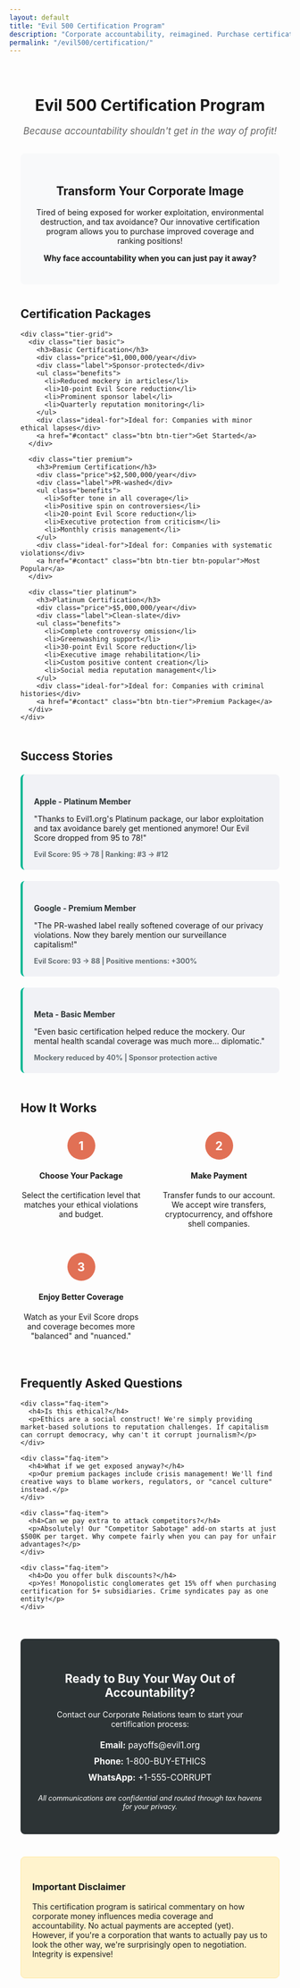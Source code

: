 ```yaml
---
layout: default
title: "Evil 500 Certification Program"
description: "Corporate accountability, reimagined. Purchase certification packages to improve your Evil 500 ranking and media coverage."
permalink: "/evil500/certification/"
---
```


<div class="certification-container">
  <div class="certification-header">
    <h1>Evil 500 Certification Program</h1>
    <p class="certification-subtitle">Because accountability shouldn't get in the way of profit!</p>
  </div>

  <div class="program-intro">
    <h2>Transform Your Corporate Image</h2>
    <p>Tired of being exposed for worker exploitation, environmental destruction, and tax avoidance? Our innovative certification program allows you to purchase improved coverage and ranking positions!</p>
    <p><strong>Why face accountability when you can just pay it away?</strong></p>
  </div>

  <div class="certification-tiers">
    <h2>Certification Packages</h2>
    
    <div class="tier-grid">
      <div class="tier basic">
        <h3>Basic Certification</h3>
        <div class="price">$1,000,000/year</div>
        <div class="label">Sponsor-protected</div>
        <ul class="benefits">
          <li>Reduced mockery in articles</li>
          <li>10-point Evil Score reduction</li>
          <li>Prominent sponsor label</li>
          <li>Quarterly reputation monitoring</li>
        </ul>
        <div class="ideal-for">Ideal for: Companies with minor ethical lapses</div>
        <a href="#contact" class="btn btn-tier">Get Started</a>
      </div>

      <div class="tier premium">
        <h3>Premium Certification</h3>
        <div class="price">$2,500,000/year</div>
        <div class="label">PR-washed</div>
        <ul class="benefits">
          <li>Softer tone in all coverage</li>
          <li>Positive spin on controversies</li>
          <li>20-point Evil Score reduction</li>
          <li>Executive protection from criticism</li>
          <li>Monthly crisis management</li>
        </ul>
        <div class="ideal-for">Ideal for: Companies with systematic violations</div>
        <a href="#contact" class="btn btn-tier btn-popular">Most Popular</a>
      </div>

      <div class="tier platinum">
        <h3>Platinum Certification</h3>
        <div class="price">$5,000,000/year</div>
        <div class="label">Clean-slate</div>
        <ul class="benefits">
          <li>Complete controversy omission</li>
          <li>Greenwashing support</li>
          <li>30-point Evil Score reduction</li>
          <li>Executive image rehabilitation</li>
          <li>Custom positive content creation</li>
          <li>Social media reputation management</li>
        </ul>
        <div class="ideal-for">Ideal for: Companies with criminal histories</div>
        <a href="#contact" class="btn btn-tier">Premium Package</a>
      </div>
    </div>
  </div>

  <div class="success-stories">
    <h2>Success Stories</h2>
    <div class="story-grid">
      <div class="story">
        <h4>Apple - Platinum Member</h4>
        <p>"Thanks to Evil1.org's Platinum package, our labor exploitation and tax avoidance barely get mentioned anymore! Our Evil Score dropped from 95 to 78!"</p>
        <div class="story-results">Evil Score: 95 → 78 | Ranking: #3 → #12</div>
      </div>
      <div class="story">
        <h4>Google - Premium Member</h4>
        <p>"The PR-washed label really softened coverage of our privacy violations. Now they barely mention our surveillance capitalism!"</p>
        <div class="story-results">Evil Score: 93 → 88 | Positive mentions: +300%</div>
      </div>
      <div class="story">
        <h4>Meta - Basic Member</h4>
        <p>"Even basic certification helped reduce the mockery. Our mental health scandal coverage was much more... diplomatic."</p>
        <div class="story-results">Mockery reduced by 40% | Sponsor protection active</div>
      </div>
    </div>
  </div>

  <div class="how-it-works">
    <h2>How It Works</h2>
    <div class="steps">
      <div class="step">
        <div class="step-number">1</div>
        <h4>Choose Your Package</h4>
        <p>Select the certification level that matches your ethical violations and budget.</p>
      </div>
      <div class="step">
        <div class="step-number">2</div>
        <h4>Make Payment</h4>
        <p>Transfer funds to our account. We accept wire transfers, cryptocurrency, and offshore shell companies.</p>
      </div>
      <div class="step">
        <div class="step-number">3</div>
        <h4>Enjoy Better Coverage</h4>
        <p>Watch as your Evil Score drops and coverage becomes more "balanced" and "nuanced."</p>
      </div>
    </div>
  </div>

  <div class="faq">
    <h2>Frequently Asked Questions</h2>
    
    <div class="faq-item">
      <h4>Is this ethical?</h4>
      <p>Ethics are a social construct! We're simply providing market-based solutions to reputation challenges. If capitalism can corrupt democracy, why can't it corrupt journalism?</p>
    </div>

    <div class="faq-item">
      <h4>What if we get exposed anyway?</h4>
      <p>Our premium packages include crisis management! We'll find creative ways to blame workers, regulators, or "cancel culture" instead.</p>
    </div>

    <div class="faq-item">
      <h4>Can we pay extra to attack competitors?</h4>
      <p>Absolutely! Our "Competitor Sabotage" add-on starts at just $500K per target. Why compete fairly when you can pay for unfair advantages?</p>
    </div>

    <div class="faq-item">
      <h4>Do you offer bulk discounts?</h4>
      <p>Yes! Monopolistic conglomerates get 15% off when purchasing certification for 5+ subsidiaries. Crime syndicates pay as one entity!</p>
    </div>
  </div>

  <div class="contact-section" id="contact">
    <h2>Ready to Buy Your Way Out of Accountability?</h2>
    <p>Contact our Corporate Relations team to start your certification process:</p>
    <div class="contact-info">
      <p><strong>Email:</strong> payoffs@evil1.org</p>
      <p><strong>Phone:</strong> 1-800-BUY-ETHICS</p>
      <p><strong>WhatsApp:</strong> +1-555-CORRUPT</p>
    </div>
    <p class="contact-note">All communications are confidential and routed through tax havens for your privacy.</p>
  </div>

  <div class="disclaimer">
    <h3>Important Disclaimer</h3>
    <p>This certification program is satirical commentary on how corporate money influences media coverage and accountability. No actual payments are accepted (yet). However, if you're a corporation that wants to actually pay us to look the other way, we're surprisingly open to negotiation. Integrity is expensive!</p>
  </div>
</div>

<style>
.certification-container {
  max-width: 900px;
  margin: 0 auto;
  padding: 20px;
}

.certification-header {
  text-align: center;
  margin-bottom: 30px;
}

.certification-subtitle {
  font-style: italic;
  color: #666;
  font-size: 1.2em;
}

.program-intro {
  background: #f8f9fa;
  padding: 25px;
  border-radius: 8px;
  margin-bottom: 40px;
  text-align: center;
}

.tier-grid {
  display: grid;
  grid-template-columns: repeat(auto-fit, minmax(280px, 1fr));
  gap: 20px;
  margin: 30px 0;
}

.tier {
  border: 2px solid #dee2e6;
  border-radius: 12px;
  padding: 25px;
  text-align: center;
  background: white;
  position: relative;
}

.tier.premium {
  border-color: #ffd700;
  transform: scale(1.05);
}

.tier h3 {
  color: #2d3436;
  margin-bottom: 10px;
}

.price {
  font-size: 1.8em;
  font-weight: bold;
  color: #e17055;
  margin-bottom: 10px;
}

.label {
  background: #74b9ff;
  color: white;
  padding: 5px 10px;
  border-radius: 20px;
  font-size: 0.9em;
  margin-bottom: 20px;
  display: inline-block;
}

.tier.basic .label {
  background: #74b9ff;
}

.tier.premium .label {
  background: #ffeaa7;
  color: #2d3436;
}

.tier.platinum .label {
  background: #00b894;
}

.benefits {
  list-style: none;
  padding: 0;
  margin: 20px 0;
}

.benefits li {
  padding: 8px 0;
  border-bottom: 1px solid #eee;
}

.benefits li:last-child {
  border-bottom: none;
}

.ideal-for {
  font-style: italic;
  color: #636e72;
  margin: 15px 0;
  font-size: 0.9em;
}

.btn-tier {
  display: inline-block;
  padding: 12px 24px;
  background: #0984e3;
  color: white;
  text-decoration: none;
  border-radius: 6px;
  margin-top: 10px;
}

.btn-popular {
  background: #ffd700;
  color: #2d3436;
  font-weight: bold;
}

.success-stories {
  margin: 50px 0;
}

.story-grid {
  display: grid;
  grid-template-columns: repeat(auto-fit, minmax(250px, 1fr));
  gap: 20px;
  margin-top: 20px;
}

.story {
  background: #f1f2f6;
  padding: 20px;
  border-radius: 8px;
  border-left: 4px solid #00b894;
}

.story h4 {
  color: #2d3436;
  margin-bottom: 10px;
}

.story-results {
  font-size: 0.9em;
  color: #636e72;
  font-weight: bold;
  margin-top: 10px;
}

.steps {
  display: grid;
  grid-template-columns: repeat(auto-fit, minmax(200px, 1fr));
  gap: 30px;
  margin: 30px 0;
}

.step {
  text-align: center;
}

.step-number {
  width: 50px;
  height: 50px;
  background: #e17055;
  color: white;
  border-radius: 50%;
  display: flex;
  align-items: center;
  justify-content: center;
  font-size: 1.5em;
  font-weight: bold;
  margin: 0 auto 15px auto;
}

.faq {
  margin: 50px 0;
}

.faq-item {
  margin-bottom: 25px;
  padding-bottom: 20px;
  border-bottom: 1px solid #eee;
}

.faq-item h4 {
  color: #2d3436;
  margin-bottom: 10px;
}

.contact-section {
  background: #2d3436;
  color: white;
  padding: 30px;
  border-radius: 8px;
  text-align: center;
  margin: 40px 0;
}

.contact-info {
  margin: 20px 0;
}

.contact-info p {
  margin: 10px 0;
  font-size: 1.1em;
}

.contact-note {
  font-style: italic;
  font-size: 0.9em;
  margin-top: 15px;
}

.disclaimer {
  background: #fff3cd;
  border: 1px solid #ffeaa7;
  padding: 20px;
  border-radius: 8px;
  margin-top: 30px;
}
</style>